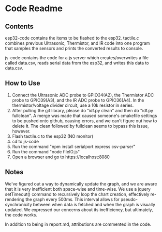 # Code Readme

## Contents
esp32-code contains the items to be flashed to the esp32. tactile.c combines previous Ultrasonic, Thermistor, and IR code into one program that samples the sensors and prints the converted results to console.

js-code contains the code for a js server which creates/overwrites a file called data.csv, reads serial data from the esp32, and writes this data to data.csv.

## How to Use
1. Connect the Ultrasonic ADC probe to GPIO34(A2), the Thermistor ADC probe to GPIO39(A3), and the IR ADC probe to GPIO36(A4). In the thermistor/voltage divider circuit, use a 10k resistor in series.
2. After pulling the git library, please do "idf.py clean" and then do "idf.py fullclean". A merge was made that caused someone's cmakefile settings to be pushed onto github, causing errors, and we can't figure out how to delete it. The clean followed by fullclean seems to bypass this issue, however.
3. Flash tactile.c to the esp32 (NO monitor) 
4. cd to js-code
5. Run the command "npm install serialport express csv-parser"
6. Run the command "node fileIO.js"
7. Open a browser and go to https://localhost:8080

## Notes
We've figured out a way to dynamically update the graph, and we are aware that it is very inefficient both space-wise and time-wise. We use a jquery setTimeout() command to recursively loop the chart creation, effectively re-rendering the graph every 500ms. This interval allows for pseudo-synchronicity between when data is fetched and when the graph is visually updated. We expressed our concerns about its inefficiency, but ultimately, the code works.

In addition to being in report.md, attributions are commented in the code.
